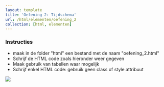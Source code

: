 ```yaml
---
layout: template
title: 'Oefening 2: Tijdschema'
url: /html/elementen/oefening_2
collection: [html, elementen]
---
```

<div class="highlight">
    <h3>Instructies</h3>
    <ul>
        <li>maak in de folder "html" een bestand met de naam "oefening_2.html"</li>
        <li>Schrijf de HTML code zoals hieronder weer gegeven</li>
        <li>Maak gebruik van tabellen waar mogelijk</li>
        <li>Schrijf enkel HTML code: gebruik geen class of style attribuut</li>
    </ul>
</div>

<img class="shadow center" src="{{ '/oefeningen/tabel.png' | relative_url}}" />